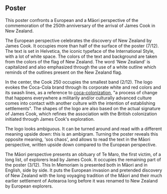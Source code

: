 ## Poster

This poster confronts a European and a Māori perspective of the commemoration
of the 250th anniversary of the arrival of James Cook in New Zealand.

The European perspective celebrates the discovery of New Zealand by James Cook.
It occupies more than half of the surface of the poster (7/12). The text is
set in Helvetica, the iconic typeface of the International Style, with a lot
of white space. The colors of the text and background are taken from the colors
of the flag of New Zealand. The word 'New Zealand' is capitalized and also
emphasized through the use of a white outline which reminds of the outlines
present on the New Zealand flag.

In the center, the Cook 250 occupies the smallest band (2/12). The logo
evokes the Coca-Cola brand through its corporate white and red colors and
its swash lines, as a reference to [coca-colonization][COCACOLONIZATION],
"a process of change that happens everywhere a militarily and/or culturally
advanced culture comes into contact with another culture with the intention
of establishing settlements". The shapes of the logo are also based on the
actual signature of James Cook, which refines the association with the
British colonization initiated through James Cook's exploration.

[COCACOLONIZATION]: https://en.wikipedia.org/wiki/Cocacolonization

The logo looks ambiguous. It can be turned around and read with a different
meaning upside down: this is an ambigram. Turning the poster reveals this
opposite meaning, 'sos chaos', and allows to read the text in the Māori
perspective, written upside down compared to the European perspective.

The Māori perspective presents an obituary of Te Maro, the first victim,
of a long list, of explorers lead by James Cook. It occupies the remaining
part of the poster (3/12). This In Memoriam is presented both in Māori and
in English, side by side. It puts the European invasion and pretended
discovery of New Zealand with the long voyaging tradition of the Māori
and their much earlier settlement of Aotearoa long before it was renamed
to New Zealand by European explorers.
